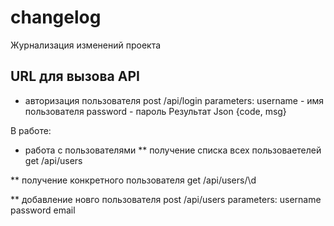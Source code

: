 # changelog
Журнализация изменений проекта

## URL для вызова API

* авторизация пользователя
post /api/login
parameters:
username - имя пользователя
password - пароль
Результат Json {code, msg}

В работе:
* работа с пользователями
** получение списка всех пользоваетелей
get /api/users

** получение конкретного пользователя
get /api/users/\d

** добавление новго пользователя
post /api/users
parameters:
username
password
email